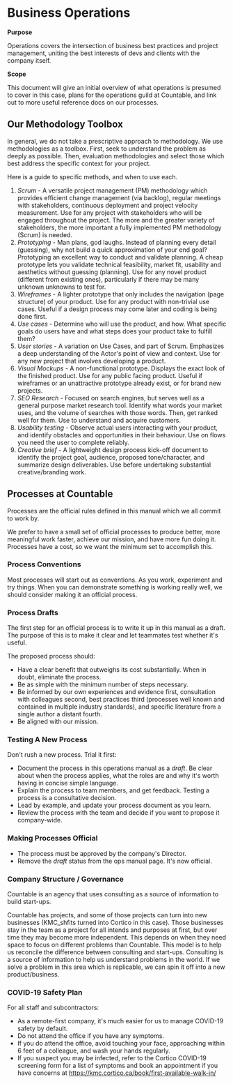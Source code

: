 # Business Operations

<div class="toctree" data-maxdepth="2" data-caption="Contents:" hidden="">

</div>

**Purpose**

Operations covers the intersection of business best practices and
project management, uniting the best interests of devs and clients with
the company itself.

**Scope**

This document will give an initial overview of what operations is
presumed to cover in this case, plans for the operations guild at
Countable, and link out to more useful reference docs on our processes.

## Our Methodology Toolbox

In general, we do not take a prescriptive approach to methodology. We
use methodologies as a toolbox. First, seek to understand the problem as
deeply as possible. Then, evaluation methodologies and select those
which best address the specific context for your project.

Here is a guide to specific methods, and when to use each.

1)  *Scrum* - A versatile project management (PM) methodology which
    provides efficient change management (via backlog), regular meetings
    with stakeholders, continuous deployment and project velocity
    measurement. Use for any project with stakeholders who will be
    engaged throughout the project. The more and the greater variety of
    stakeholders, the more important a fully implemented PM methodology
    (Scrum) is needed.
2)  *Prototyping* - Man plans, god laughs. Instead of planning every
    detail (guessing), why not build a quick approximation of your end
    goal? Prototyping an excellent way to conduct and validate planning.
    A cheap prototype lets you validate technical feasibility, market
    fit, usability and aesthetics without guessing (planning). Use for
    any novel product (different from existing ones), particularly if
    there may be many unknown unknowns to test for.
3)  *Wireframes* - A lighter prototype that only includes the navigation
    (page structure) of your product. Use for any product with
    non-trivial use cases. Useful if a design process may come later and
    coding is being done first.
4)  *Use cases* - Determine who will use the product, and how. What
    specific goals do users have and what steps does your product take
    to fulfill them?
5)  *User stories* - A variation on Use Cases, and part of Scrum.
    Emphasizes a deep understanding of the Actor's point of view and
    context. Use for any new project that involves developing a product.
6)  *Visual Mockups* - A non-functional prototype. Displays the exact
    look of the finished product. Use for any public facing product.
    Useful if wireframes or an unattractive prototype already exist, or
    for brand new projects.
7)  *SEO Research* - Focused on search engines, but serves well as a
    general purpose market research tool. Identify what words your
    market uses, and the volume of searches with those words. Then, get
    ranked well for them. Use to understand and acquire customers.
8)  *Usability testing* - Observe actual users interacting with your
    product, and identify obstacles and opportunities in their
    behaviour. Use on flows you need the user to complete reliably.
9)  *Creative brief* - A lightweight design process kick-off document to
    identify the project goal, audience, proposed tone/character, and
    summarize design deliverables. Use before undertaking substantial
    creative/branding work.

## Processes at Countable

Processes are the official rules defined in this manual which we all
commit to work by.

We prefer to have a small set of official processes to produce better,
more meaningful work faster, achieve our mission, and have more fun
doing it. Processes have a cost, so we want the minimum set to
accomplish this.

### Process Conventions

Most processes will start out as conventions. As you work, experiment
and try things. When you can demonstrate something is working really
well, we should consider making it an official process.

### Process Drafts

The first step for an official process is to write it up in this manual
as a draft. The purpose of this is to make it clear and let teammates
test whether it's useful.

The proposed process should:

  - Have a clear benefit that outweighs its cost substantially. When in
    doubt, eliminate the process.
  - Be as simple with the minimum number of steps necessary.
  - Be informed by our own experiences and evidence first, consultation
    with colleagues second, best practices third (processes well known
    and contained in multiple industry standards), and specific
    literature from a single author a distant fourth.
  - Be aligned with our mission.

### Testing A New Process

Don't rush a new process. Trial it first:

  - Document the process in this operations manual as a *draft*. Be
    clear about when the process applies, what the roles are and why
    it's worth having in concise simple language.
  - Explain the process to team members, and get feedback. Testing a
    process is a consultative decision.
  - Lead by example, and update your process document as you learn.
  - Review the process with the team and decide if you want to propose
    it company-wide.

### Making Processes Official

  - The process must be approved by the company's Director.
  - Remove the *draft* status from the ops manual page. It's now
    official.

### Company Structure / Governance

Countable is an agency that uses consulting as a source of information
to build start-ups.

Countable has projects, and some of those projects can turn into new
businesses (KMC\_shfits turned into Cortico in this case). Those
businesses stay in the team as a project for all intends and purposes at
first, but over time they may become more independent. This depends on
when they need space to focus on different problems than Countable. This
model is to help us reconcile the difference between consulting and
start-ups. Consulting is a source of information to help us understand
problems in the world. If we solve a problem in this area which is
replicable, we can spin it off into a new product/business.

### COVID-19 Safety Plan

For all staff and subcontractors:

  - As a remote-first company, it's much easier for us to manage
    COVID-19 safety by default.
  - Do not attend the office if you have any symptoms.
  - If you do attend the office, avoid touching your face, approaching
    within 6 feet of a colleague, and wash your hands regularly.
  - If you suspect you may be infected, refer to the Cortico COVID-19
    screening form for a list of symptoms and book an appointment if you
    have concerns at
    <https://kmc.cortico.ca/book/first-available-walk-in/>
